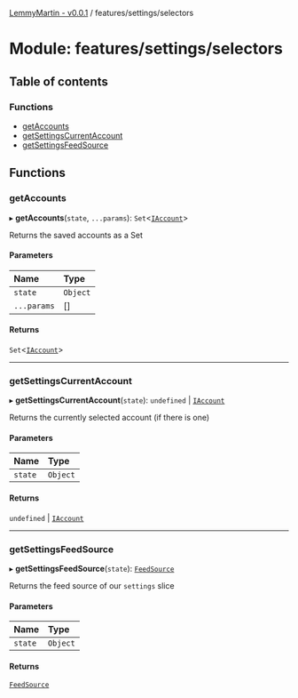 [LemmyMartin - v0.0.1](../README.md) / features/settings/selectors

# Module: features/settings/selectors

## Table of contents

### Functions

- [getAccounts](features_settings_selectors.md#getaccounts)
- [getSettingsCurrentAccount](features_settings_selectors.md#getsettingscurrentaccount)
- [getSettingsFeedSource](features_settings_selectors.md#getsettingsfeedsource)

## Functions

### getAccounts

▸ **getAccounts**(`state`, `...params`): `Set`<[`IAccount`](../interfaces/features_settings_types.IAccount.md)\>

Returns the saved accounts as a Set

#### Parameters

| Name | Type |
| :------ | :------ |
| `state` | `Object` |
| `...params` | [] |

#### Returns

`Set`<[`IAccount`](../interfaces/features_settings_types.IAccount.md)\>

___

### getSettingsCurrentAccount

▸ **getSettingsCurrentAccount**(`state`): `undefined` \| [`IAccount`](../interfaces/features_settings_types.IAccount.md)

Returns the currently selected account (if there is one)

#### Parameters

| Name | Type |
| :------ | :------ |
| `state` | `Object` |

#### Returns

`undefined` \| [`IAccount`](../interfaces/features_settings_types.IAccount.md)

___

### getSettingsFeedSource

▸ **getSettingsFeedSource**(`state`): [`FeedSource`](../enums/features_settings_types.FeedSource.md)

Returns the feed source of our `settings` slice

#### Parameters

| Name | Type |
| :------ | :------ |
| `state` | `Object` |

#### Returns

[`FeedSource`](../enums/features_settings_types.FeedSource.md)
